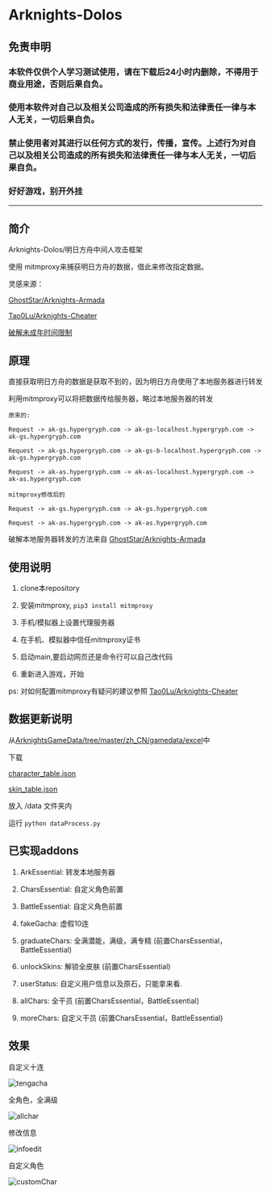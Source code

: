 # Arknights-Dolos

## 免责申明

### 本软件仅供个人学习测试使用，请在下载后24小时内删除，不得用于商业用途，否则后果自负。

### 使用本软件对自己以及相关公司造成的所有损失和法律责任一律与本人无关，一切后果自负。

### 禁止使用者对其进行以任何方式的发行，传播，宣传。上述行为对自己以及相关公司造成的所有损失和法律责任一律与本人无关，一切后果自负。

### 好好游戏，别开外挂

---


## 简介

Arknights-Dolos/明日方舟中间人攻击框架 

使用 mitmproxy来捕获明日方舟的数据，借此来修改指定数据。

灵感来源：

[GhostStar/Arknights-Armada](https://github.com/GhostStar/Arknights-Armada)

[Tao0Lu/Arknights-Cheater](https://github.com/Tao0Lu/Arknights-Cheater)

[破解未成年时间限制](https://www.bilibili.com/read/cv7795601)

## 原理

直接获取明日方舟的数据是获取不到的，因为明日方舟使用了本地服务器进行转发

利用mitmproxy可以将把数据传给服务器，略过本地服务器的转发

```
原来的:

Request -> ak-gs.hypergryph.com -> ak-gs-localhost.hypergryph.com -> ak-gs.hypergryph.com 

Request -> ak-gs.hypergryph.com -> ak-gs-b-localhost.hypergryph.com -> ak-gs.hypergryph.com
 
Request -> ak-as.hypergryph.com -> ak-as-localhost.hypergryph.com -> ak-as.hypergryph.com

mitmproxy修改后的

Request -> ak-gs.hypergryph.com -> ak-gs.hypergryph.com 
 
Request -> ak-as.hypergryph.com -> ak-as.hypergryph.com

```

破解本地服务器转发的方法来自 [GhostStar/Arknights-Armada](https://github.com/GhostStar/Arknights-Armada)

## 使用说明

1. clone本repository

2. 安装mitmproxy, `pip3 install mitmproxy`

2. 手机/模拟器上设置代理服务器

3. 在手机、模拟器中信任mitmproxy证书

4. 启动main,要启动网页还是命令行可以自己改代码

5. 重新进入游戏，开始

ps: 对如何配置mitmproxy有疑问的建议参照 [Tao0Lu/Arknights-Cheater](https://github.com/Tao0Lu/Arknights-Cheater)

## 数据更新说明

从[ArknightsGameData/tree/master/zh_CN/gamedata/excel](https://github.com/Kengxxiao/ArknightsGameData)中

下载

[character_table.json](https://github.com/Kengxxiao/ArknightsGameData/blob/master/zh_CN/gamedata/excel/character_table.json)

[skin_table.json](https://github.com/Kengxxiao/ArknightsGameData/blob/master/zh_CN/gamedata/excel/skin_table.json)


放入 /data 文件夹内

运行 `python dataProcess.py`

## 已实现addons

1. ArkEssential: 转发本地服务器

2. CharsEssential: 自定义角色前置

3. BattleEssential: 自定义角色前置

4. fakeGacha: 虚假10连

5. graduateChars: 全满潜能，满级，满专精 (前置CharsEssential，BattleEssential)

6. unlockSkins: 解锁全皮肤 (前置CharsEssential)

7. userStatus: 自定义用户信息以及原石，只能拿来看.

8. allChars: 全干员 (前置CharsEssential，BattleEssential)

9. moreChars: 自定义干员 (前置CharsEssential，BattleEssential)

## 效果
自定义十连

![tengacha](https://user-images.githubusercontent.com/32156054/100481260-8126ea80-312e-11eb-9d04-f855ae813f28.png)

全角色，全满级

![allchar](https://user-images.githubusercontent.com/32156054/100481261-82581780-312e-11eb-8de6-9501c0c4e69d.png)

修改信息

![infoedit](https://user-images.githubusercontent.com/32156054/100481264-83894480-312e-11eb-90fb-e55654d6c05e.png)

自定义角色

![customChar](https://user-images.githubusercontent.com/32156054/100485093-c69ce500-3139-11eb-82e7-e21373f953ab.png)
